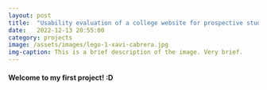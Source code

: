```yaml
---
layout: post
title:  "Usability evaluation of a college website for prospective students"
date:   2022-12-13 20:55:00
category: projects
image: /assets/images/lego-1-xavi-cabrera.jpg
img-caption: This is a brief description of the image. Very brief.
---
```


#### Welcome to my first project! :D

<!-- ![alternative text: pending]({{ page.image | relative_url }}) -->
<!-- {{ page.img-caption}} -->